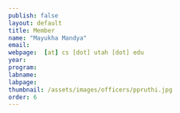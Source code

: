 ```yaml
---
publish: false
layout: default
title: Member
name: "Mayukha Mandya"
email:
webpage:  [at] cs [dot] utah [dot] edu
year: 
program: 
labname:
labpage:
thumbnail: /assets/images/officers/ppruthi.jpg
order: 6
---
```

